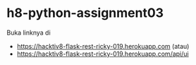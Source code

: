 # h8-python-assignment03

Buka linknya di
- https://hacktiv8-flask-rest-ricky-019.herokuapp.com
(atau)
- https://hacktiv8-flask-rest-ricky-019.herokuapp.com/api/ui
